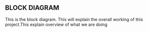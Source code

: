 ## BLOCK DIAGRAM

This is the block diagram. This will explain the overall working of this project.This explain overview of what we are doing



